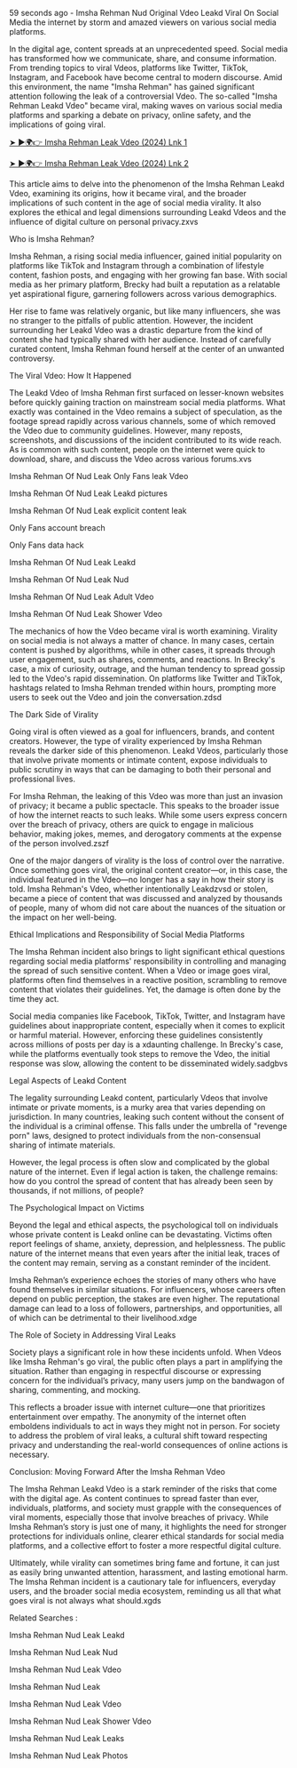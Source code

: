 59 seconds ago - Imsha Rehman Nud Original Vdeo Leakd Viral On Social Media the internet by storm and amazed viewers on various social media platforms.

In the digital age, content spreads at an unprecedented speed. Social media has transformed how we communicate, share, and consume information. From trending topics to viral Vdeos, platforms like Twitter, TikTok, Instagram, and Facebook have become central to modern discourse. Amid this environment, the name "Imsha Rehman" has gained significant attention following the leak of a controversial Vdeo. The so-called "Imsha Rehman Leakd Vdeo" became viral, making waves on various social media platforms and sparking a debate on privacy, online safety, and the implications of going viral.

[➤ ►🌍👉 Imsha Rehman Leak Vdeo (2024) Lnk 1](https://shortx.today/ldRgQ)<br>

[➤ ►🌍👉 Imsha Rehman Leak Vdeo (2024) Lnk 2](https://shortx.today/ldRgQ)<br>

This article aims to delve into the phenomenon of the Imsha Rehman Leakd Vdeo, examining its origins, how it became viral, and the broader implications of such content in the age of social media virality. It also explores the ethical and legal dimensions surrounding Leakd Vdeos and the influence of digital culture on personal privacy.zxvs

Who is Imsha Rehman?

Imsha Rehman, a rising social media influencer, gained initial popularity on platforms like TikTok and Instagram through a combination of lifestyle content, fashion posts, and engaging with her growing fan base. With social media as her primary platform, Brecky had built a reputation as a relatable yet aspirational figure, garnering followers across various demographics.

Her rise to fame was relatively organic, but like many influencers, she was no stranger to the pitfalls of public attention. However, the incident surrounding her Leakd Vdeo was a drastic departure from the kind of content she had typically shared with her audience. Instead of carefully curated content, Imsha Rehman found herself at the center of an unwanted controversy.

The Viral Vdeo: How It Happened

The Leakd Vdeo of Imsha Rehman first surfaced on lesser-known websites before quickly gaining traction on mainstream social media platforms. What exactly was contained in the Vdeo remains a subject of speculation, as the footage spread rapidly across various channels, some of which removed the Vdeo due to community guidelines. However, many reposts, screenshots, and discussions of the incident contributed to its wide reach. As is common with such content, people on the internet were quick to download, share, and discuss the Vdeo across various forums.xvs

Imsha Rehman Of Nud Leak Only Fans leak Vdeo

Imsha Rehman Of Nud Leak Leakd pictures

Imsha Rehman Of Nud Leak explicit content leak

Only Fans account breach

Only Fans data hack

Imsha Rehman Of Nud Leak Leakd

Imsha Rehman Of Nud Leak Nud

Imsha Rehman Of Nud Leak Adult Vdeo

Imsha Rehman Of Nud Leak Shower Vdeo

The mechanics of how the Vdeo became viral is worth examining. Virality on social media is not always a matter of chance. In many cases, certain content is pushed by algorithms, while in other cases, it spreads through user engagement, such as shares, comments, and reactions. In Brecky's case, a mix of curiosity, outrage, and the human tendency to spread gossip led to the Vdeo's rapid dissemination. On platforms like Twitter and TikTok, hashtags related to Imsha Rehman trended within hours, prompting more users to seek out the Vdeo and join the conversation.zdsd

The Dark Side of Virality

Going viral is often viewed as a goal for influencers, brands, and content creators. However, the type of virality experienced by Imsha Rehman reveals the darker side of this phenomenon. Leakd Vdeos, particularly those that involve private moments or intimate content, expose individuals to public scrutiny in ways that can be damaging to both their personal and professional lives.

For Imsha Rehman, the leaking of this Vdeo was more than just an invasion of privacy; it became a public spectacle. This speaks to the broader issue of how the internet reacts to such leaks. While some users express concern over the breach of privacy, others are quick to engage in malicious behavior, making jokes, memes, and derogatory comments at the expense of the person involved.zszf

One of the major dangers of virality is the loss of control over the narrative. Once something goes viral, the original content creator—or, in this case, the individual featured in the Vdeo—no longer has a say in how their story is told. Imsha Rehman's Vdeo, whether intentionally Leakdzvsd or stolen, became a piece of content that was discussed and analyzed by thousands of people, many of whom did not care about the nuances of the situation or the impact on her well-being.

Ethical Implications and Responsibility of Social Media Platforms

The Imsha Rehman incident also brings to light significant ethical questions regarding social media platforms' responsibility in controlling and managing the spread of such sensitive content. When a Vdeo or image goes viral, platforms often find themselves in a reactive position, scrambling to remove content that violates their guidelines. Yet, the damage is often done by the time they act.

Social media companies like Facebook, TikTok, Twitter, and Instagram have guidelines about inappropriate content, especially when it comes to explicit or harmful material. However, enforcing these guidelines consistently across millions of posts per day is a xdaunting challenge. In Brecky's case, while the platforms eventually took steps to remove the Vdeo, the initial response was slow, allowing the content to be disseminated widely.sadgbvs

Legal Aspects of Leakd Content

The legality surrounding Leakd content, particularly Vdeos that involve intimate or private moments, is a murky area that varies depending on jurisdiction. In many countries, leaking such content without the consent of the individual is a criminal offense. This falls under the umbrella of "revenge porn" laws, designed to protect individuals from the non-consensual sharing of intimate materials.

However, the legal process is often slow and complicated by the global nature of the internet. Even if legal action is taken, the challenge remains: how do you control the spread of content that has already been seen by thousands, if not millions, of people?

The Psychological Impact on Victims

Beyond the legal and ethical aspects, the psychological toll on individuals whose private content is Leakd online can be devastating. Victims often report feelings of shame, anxiety, depression, and helplessness. The public nature of the internet means that even years after the initial leak, traces of the content may remain, serving as a constant reminder of the incident.

Imsha Rehman’s experience echoes the stories of many others who have found themselves in similar situations. For influencers, whose careers often depend on public perception, the stakes are even higher. The reputational damage can lead to a loss of followers, partnerships, and opportunities, all of which can be detrimental to their livelihood.xdge

The Role of Society in Addressing Viral Leaks

Society plays a significant role in how these incidents unfold. When Vdeos like Imsha Rehman's go viral, the public often plays a part in amplifying the situation. Rather than engaging in respectful discourse or expressing concern for the individual’s privacy, many users jump on the bandwagon of sharing, commenting, and mocking.

This reflects a broader issue with internet culture—one that prioritizes entertainment over empathy. The anonymity of the internet often emboldens individuals to act in ways they might not in person. For society to address the problem of viral leaks, a cultural shift toward respecting privacy and understanding the real-world consequences of online actions is necessary.

Conclusion: Moving Forward After the Imsha Rehman Vdeo

The Imsha Rehman Leakd Vdeo is a stark reminder of the risks that come with the digital age. As content continues to spread faster than ever, individuals, platforms, and society must grapple with the consequences of viral moments, especially those that involve breaches of privacy. While Imsha Rehman’s story is just one of many, it highlights the need for stronger protections for individuals online, clearer ethical standards for social media platforms, and a collective effort to foster a more respectful digital culture.

Ultimately, while virality can sometimes bring fame and fortune, it can just as easily bring unwanted attention, harassment, and lasting emotional harm. The Imsha Rehman incident is a cautionary tale for influencers, everyday users, and the broader social media ecosystem, reminding us all that what goes viral is not always what should.xgds

Related Searches :

Imsha Rehman Nud Leak Leakd

Imsha Rehman Nud Leak Nud

Imsha Rehman Nud Leak Vdeo

Imsha Rehman Nud Leak

Imsha Rehman Nud Leak Vdeo

Imsha Rehman Nud Leak Shower Vdeo

Imsha Rehman Nud Leak Leaks

Imsha Rehman Nud Leak Photos
